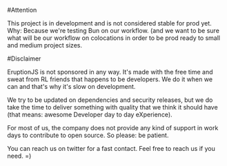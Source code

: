 #Attention

This project is in development and is not considered stable for prod yet. Why: Because we're testing Bun on our workflow. (and we want to be sure what will be our workflow on colocations in order to be prod ready to small and medium project sizes.

#Disclaimer

EruptionJS is not sponsored in any way. It's made with the free time and sweat from RL friends that happens to be developers. We do it when we can and that's why it's slow on development.

We try to be updated on dependencies and security releases, but we do take the time to deliver something with quality that we think it should have (that means: awesome Developer day to day eXperience). 

For most of us, the company does not provide any kind of support in work days to contribute to open source. So please: be patient.

You can reach us on twitter for a fast contact. Feel free to reach us if you need. =)
